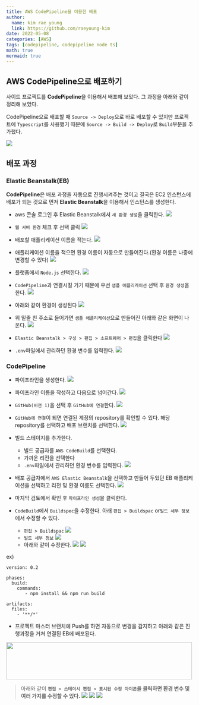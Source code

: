 ```yaml
---
title: AWS CodePipeline을 이용한 배포
author:
  name: kim rae young
  link: https://github.com/raeyoung-kim
date: 2022-05-08
categories: [AWS]
tags: [codepipeline, codepipeline node ts]
math: true
mermaid: true
---
```



## AWS CodePipeline으로 배포하기

사이드 프로젝트를 **CodePipeline**을 이용해서 배포해 보았다.
그 과정을 아래와 같이 정리해 보았다.

CodePipeline으로 배포할 때 `Source -> Deploy`으로 바로 배포할 수 있지만 
프로젝트에 `Typescript`를 사용했기 때문에 `Source -> Build -> Deploy`로 `Build`부분을 추가했다.

![](https://velog.velcdn.com/images/760kry/post/f1535574-30fd-4c6e-bbba-8515258095f3/image.png)



## 배포 과정
### Elastic Beanstalk(EB)
**CodePipeline**은 배포 과정을 자동으로 진행시켜주는 것이고 결국은 EC2 인스턴스에 배포가 되는 것으로 먼저 **Elastic Beanstalk**을 이용해서 인스턴스를 생성한다.

- aws 콘솔 로그인 후 Elastic Beanstalk에서 `새 환경 생성`을 클릭한다.
![](https://velog.velcdn.com/images/760kry/post/8b24304d-77dc-477f-a879-f6c79adef321/image.png)

- `웹 서버 환경` 체크 후 선택 클릭
![](https://velog.velcdn.com/images/760kry/post/1f901bc9-a90c-48c6-94be-f4c1ca7720cf/image.png)

- 배포할 애플리케이션 이름을 적는다.
![](https://velog.velcdn.com/images/760kry/post/ce5f7658-96b4-40db-8fcd-577028f43a8d/image.png)

- 애플리케이션 이름을 적으면 환경 이름이 자동으로 만들어진다.(환경 이름은 나중에 변경할 수 있다)
![](https://velog.velcdn.com/images/760kry/post/73368255-3eed-4690-8176-fc048cc6f222/image.png)

- 플랫폼에서 `Node.js` 선택한다.
![](https://velog.velcdn.com/images/760kry/post/2794c8a3-1413-4a0c-8e79-54a55c36d091/image.png)

- `CodePipeline`과 연결시킬 거기 때문에 우선 `샘플 애플리케이션` 선택 후 `환경 생성`을 한다.
![](https://velog.velcdn.com/images/760kry/post/35b75b43-eb78-4a7d-8123-b7eaa29a58bd/image.png)

- 아래와 같이 환경이 생성된다
![](https://velog.velcdn.com/images/760kry/post/f348e7e9-ba5e-4d66-83e8-21c6943262cc/image.png)

- 위 밑줄 친 주소로 들어가면 `샘플 애플리케이션`으로 만들어진 아래와 같은 화면이 나온다.
![](https://velog.velcdn.com/images/760kry/post/7e756d8e-8a97-4b74-aadd-02d6a758c538/image.png)

- `Elastic Beanstalk > 구성 > 편집 > 소프트웨어 > 편집`을 클릭한다
![](https://velog.velcdn.com/images/760kry/post/aa47a587-75b6-4d12-b707-3e089ce31382/image.png)

- `.env`파일에서 관리하던 환경 변수를 입력한다.
![](https://velog.velcdn.com/images/760kry/post/c6aa4a82-a8a0-4541-9d46-9035aca11f1b/image.png)



### CodePipeline

- 파이프라인을 생성한다.
![](https://velog.velcdn.com/images/760kry/post/d635149b-e64b-445f-81b4-1f100bd003da/image.png)

- 파이프라인 이름을 작성하고 다음으로 넘어간다.
![](https://velog.velcdn.com/images/760kry/post/00ba8d7c-901b-41df-8d8a-e9c9ace7f1d8/image.png)

- `GitHub(버전 1)`을 선택 후 `GitHub에 연결`한다.
![](https://velog.velcdn.com/images/760kry/post/dca8498f-bf6a-4d82-98a9-9ae1d8f9c480/image.png)

- `GitHub에 연결`이 되면 연결된 계정의 repository를 확인할 수 있다. 해당 repository를 선택하고 배포 브랜치를 선택한다.
![](https://velog.velcdn.com/images/760kry/post/364d92db-4423-4765-892f-06da54da259d/image.png)

- 빌드 스테이지를 추가한다.
	- 빌드 공급자를 `AWS CodeBuild`를 선택한다. 
    - 가까운 리전을 선택한다
    - `.env`파일에서 관리하던 환경 변수를 입력한다.
![](https://velog.velcdn.com/images/760kry/post/5a97d1b8-7410-4d97-8b75-d01603851497/image.png)

- 배포 공급자에서 `AWS Elastic Beanstalk`을 선택하고 만들어 두었던 EB 애플리케이션을 선택하고 리전 및 환경 이름도 선택한다.
![](https://velog.velcdn.com/images/760kry/post/39c5a918-5a61-4fa5-8b7c-0b86088e0704/image.png)

- 마지막 검토에서 확인 후 `파이프라인 생성`을 클릭한다.

- `CodeBuild`에서 `Buildspec`을 수정한다. 아래 `편집 > Buildspac` or`빌드 세부 정보`에서 수정할 수 있다.
	- `편집 > Buildspac` 
![](https://velog.velcdn.com/images/760kry/post/eebadc08-fa69-4d73-a8e4-a0487b188ca5/image.png)
	- `빌드 세부 정보`
![](https://velog.velcdn.com/images/760kry/post/b9c38aeb-fe95-4cec-b78a-62fc8ad4d5a9/image.png)
	- 아래와 같이 수정한다.
![](https://velog.velcdn.com/images/760kry/post/dcca03cd-c40f-40fb-b66d-595c4f388aa0/image.png)
![](https://velog.velcdn.com/images/760kry/post/ee0f6268-ae82-44cb-a24f-97b6504fd2c3/image.png)

ex) 
```
version: 0.2

phases:
  build:
    commands:
       - npm install && npm run build

artifacts:
  files:
    - '**/*'
```

- 프로젝트 마스터 브랜치에 Push를 하면 자동으로 변경을 감지하고 아래와 같은 진행과정을 거쳐 연결된 EB에 배포된다.
<img width="500px" height="100px" src="https://velog.velcdn.com/images/760kry/post/97b2807c-7aef-44b6-906b-13f86b24c69d/image.png"/>

>아래와 같이 **`편집 > 스테이시 편집 > 표시된 수정 아이콘`을 클릭하면 환경 변수 및 여러 가지를 수정할 수 있다.**
![](https://velog.velcdn.com/images/760kry/post/69f009d9-1ee8-464c-95b3-db2fef93ac80/image.png)
![](https://velog.velcdn.com/images/760kry/post/17b85eaf-19c3-4d79-a6ad-24b88e8564ea/image.png)
![](https://velog.velcdn.com/images/760kry/post/3173951e-801d-4a67-ba39-8443f3c33b8a/image.png)
